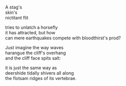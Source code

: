 A stag's  
skin's   
nictitant flit  

tries to unlatch a horsefly  
it has attracted, but how  
can mere earthquakes compete with bloodthirst's prod?  

Just imagine the way waves  
harangue the cliff's overhang  
and the cliff face spits salt:  

it is just the same way as  
deershide tidally shivers all along  
the flotsam ridges of its vertebrae.  
